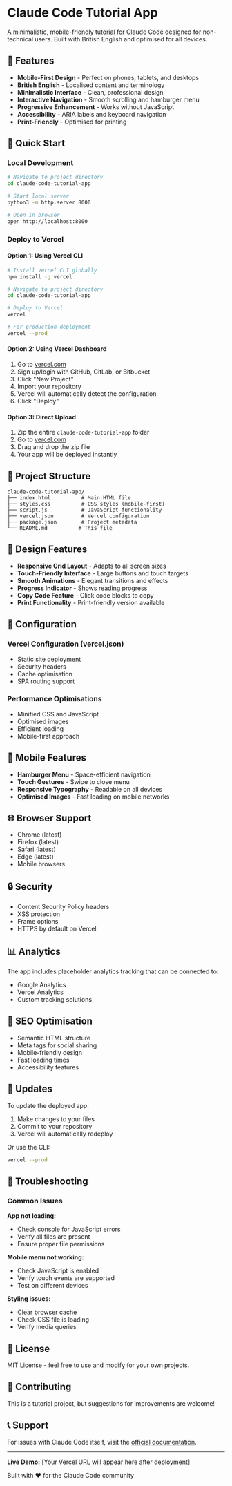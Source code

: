 # Claude Code Tutorial App

A minimalistic, mobile-friendly tutorial for Claude Code designed for non-technical users. Built with British English and optimised for all devices.

## 🌟 Features

- **Mobile-First Design** - Perfect on phones, tablets, and desktops
- **British English** - Localised content and terminology
- **Minimalistic Interface** - Clean, professional design
- **Interactive Navigation** - Smooth scrolling and hamburger menu
- **Progressive Enhancement** - Works without JavaScript
- **Accessibility** - ARIA labels and keyboard navigation
- **Print-Friendly** - Optimised for printing

## 🚀 Quick Start

### Local Development
```bash
# Navigate to project directory
cd claude-code-tutorial-app

# Start local server
python3 -m http.server 8000

# Open in browser
open http://localhost:8000
```

### Deploy to Vercel

#### Option 1: Using Vercel CLI
```bash
# Install Vercel CLI globally
npm install -g vercel

# Navigate to project directory
cd claude-code-tutorial-app

# Deploy to Vercel
vercel

# For production deployment
vercel --prod
```

#### Option 2: Using Vercel Dashboard
1. Go to [vercel.com](https://vercel.com)
2. Sign up/login with GitHub, GitLab, or Bitbucket
3. Click "New Project"
4. Import your repository
5. Vercel will automatically detect the configuration
6. Click "Deploy"

#### Option 3: Direct Upload
1. Zip the entire `claude-code-tutorial-app` folder
2. Go to [vercel.com](https://vercel.com)
3. Drag and drop the zip file
4. Your app will be deployed instantly

## 📁 Project Structure

```
claude-code-tutorial-app/
├── index.html          # Main HTML file
├── styles.css          # CSS styles (mobile-first)
├── script.js           # JavaScript functionality
├── vercel.json         # Vercel configuration
├── package.json        # Project metadata
└── README.md          # This file
```

## 🎨 Design Features

- **Responsive Grid Layout** - Adapts to all screen sizes
- **Touch-Friendly Interface** - Large buttons and touch targets
- **Smooth Animations** - Elegant transitions and effects
- **Progress Indicator** - Shows reading progress
- **Copy Code Feature** - Click code blocks to copy
- **Print Functionality** - Print-friendly version available

## 🔧 Configuration

### Vercel Configuration (vercel.json)
- Static site deployment
- Security headers
- Cache optimisation
- SPA routing support

### Performance Optimisations
- Minified CSS and JavaScript
- Optimised images
- Efficient loading
- Mobile-first approach

## 📱 Mobile Features

- **Hamburger Menu** - Space-efficient navigation
- **Touch Gestures** - Swipe to close menu
- **Responsive Typography** - Readable on all devices
- **Optimised Images** - Fast loading on mobile networks

## 🌐 Browser Support

- Chrome (latest)
- Firefox (latest)
- Safari (latest)
- Edge (latest)
- Mobile browsers

## 🔒 Security

- Content Security Policy headers
- XSS protection
- Frame options
- HTTPS by default on Vercel

## 📊 Analytics

The app includes placeholder analytics tracking that can be connected to:
- Google Analytics
- Vercel Analytics
- Custom tracking solutions

## 🎯 SEO Optimisation

- Semantic HTML structure
- Meta tags for social sharing
- Mobile-friendly design
- Fast loading times
- Accessibility features

## 🔄 Updates

To update the deployed app:
1. Make changes to your files
2. Commit to your repository
3. Vercel will automatically redeploy

Or use the CLI:
```bash
vercel --prod
```

## 🐛 Troubleshooting

### Common Issues

**App not loading:**
- Check console for JavaScript errors
- Verify all files are present
- Ensure proper file permissions

**Mobile menu not working:**
- Check JavaScript is enabled
- Verify touch events are supported
- Test on different devices

**Styling issues:**
- Clear browser cache
- Check CSS file is loading
- Verify media queries

## 📝 License

MIT License - feel free to use and modify for your own projects.

## 🤝 Contributing

This is a tutorial project, but suggestions for improvements are welcome!

## 📞 Support

For issues with Claude Code itself, visit the [official documentation](https://docs.anthropic.com/en/docs/claude-code).

---

**Live Demo:** [Your Vercel URL will appear here after deployment]

Built with ❤️ for the Claude Code community